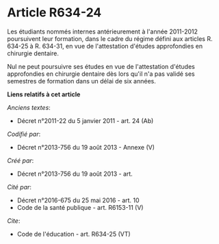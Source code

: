 # Article R634-24

Les étudiants nommés internes antérieurement à l'année 2011-2012 poursuivent leur formation, dans le cadre du régime défini
aux articles R. 634-25 à R. 634-31, en vue de l'attestation d'études approfondies en chirurgie dentaire. 

Nul ne peut poursuivre ses études en vue de l'attestation d'études approfondies en chirurgie dentaire dès lors qu'il n'a pas
validé ses semestres de formation dans un délai de six années.

**Liens relatifs à cet article**

_Anciens textes_:

  - Décret n°2011-22 du 5 janvier 2011 - art. 24 (Ab)

_Codifié par_:

  - Décret n°2013-756 du 19 août 2013 -  Annexe (V)

_Créé par_:

  - Décret n°2013-756 du 19 août 2013 - art.

_Cité par_:

  - Décret n°2016-675 du 25 mai 2016 - art. 10
  - Code de la santé publique - art. R6153-11 (V)

_Cite_:

  - Code de l'éducation - art. R634-25 (VT)
